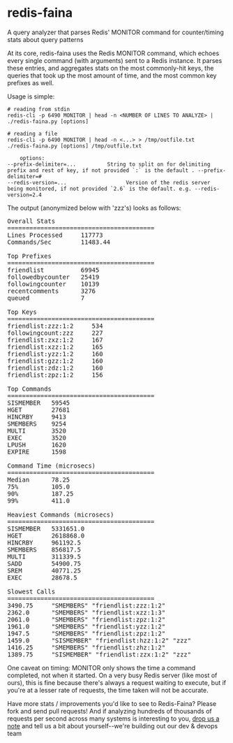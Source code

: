 redis-faina
===========

A query analyzer that parses Redis' MONITOR command for counter/timing stats about query patterns

At its core, redis-faina uses the Redis MONITOR command, which echoes every single command (with arguments) sent to a Redis instance. It parses these
entries, and aggregates stats on the most commonly-hit keys, the queries that took up the most amount of time, and the most common key prefixes
as well.

Usage is simple:

    # reading from stdin
    redis-cli -p 6490 MONITOR | head -n <NUMBER OF LINES TO ANALYZE> | ./redis-faina.py [options]

    # reading a file
    redis-cli -p 6490 MONITOR | head -n <...> > /tmp/outfile.txt
    ./redis-faina.py [options] /tmp/outfile.txt
    
 		options:
  	--prefix-delimiter=...         	String to split on for delimiting prefix and rest of key, if not provided `:` is the default . --prefix-delimiter=#
  	--redis-version=...       			  Version of the redis server being monitored, if not provided `2.6` is the default. e.g. --redis-version=2.4


The output (anonymized below with 'zzz's) looks as follows:

<pre>
Overall Stats
========================================
Lines Processed     117773
Commands/Sec        11483.44

Top Prefixes
========================================
friendlist          69945
followedbycounter   25419
followingcounter    10139
recentcomments      3276
queued              7

Top Keys
========================================
friendlist:zzz:1:2     534
followingcount:zzz     227
friendlist:zxz:1:2     167
friendlist:xzz:1:2     165
friendlist:yzz:1:2     160
friendlist:gzz:1:2     160
friendlist:zdz:1:2     160
friendlist:zpz:1:2     156

Top Commands
========================================
SISMEMBER   59545
HGET        27681
HINCRBY     9413
SMEMBERS    9254
MULTI       3520
EXEC        3520
LPUSH       1620
EXPIRE      1598

Command Time (microsecs)
========================================
Median      78.25
75%         105.0
90%         187.25
99%         411.0

Heaviest Commands (microsecs)
========================================
SISMEMBER   5331651.0
HGET        2618868.0
HINCRBY     961192.5
SMEMBERS    856817.5
MULTI       311339.5
SADD        54900.75
SREM        40771.25
EXEC        28678.5

Slowest Calls
========================================
3490.75     "SMEMBERS" "friendlist:zzz:1:2"
2362.0      "SMEMBERS" "friendlist:xzz:1:3"
2061.0      "SMEMBERS" "friendlist:zpz:1:2"
1961.0      "SMEMBERS" "friendlist:yzz:1:2"
1947.5      "SMEMBERS" "friendlist:zpz:1:2"
1459.0      "SISMEMBER" "friendlist:hzz:1:2" "zzz"
1416.25     "SMEMBERS" "friendlist:zhz:1:2"
1389.75     "SISMEMBER" "friendlist:zzx:1:2" "zzz"
</pre>


One caveat on timing: MONITOR only shows the time a command completed, not when it started. On a very busy Redis server (like most of ours), this is
fine because there's always a request waiting to execute, but if you're at a lesser rate of requests, the time taken will not be accurate.

Have more stats / improvements you'd like to see to Redis-Faina? Please fork and send pull requests! And if analyzing hundreds of thousands of requests per second
across many systems is interesting to you, [drop us a note](http://instagram.com/about/jobs/) and tell us a bit about yourself--we're building out our dev & devops team
